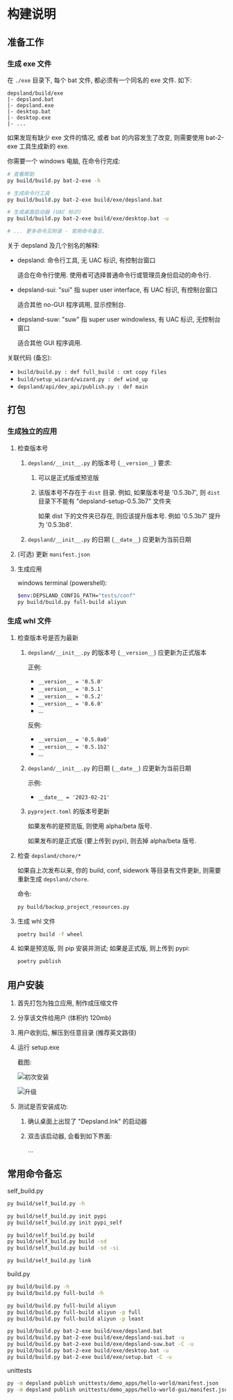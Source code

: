 # 构建说明

## 准备工作

### 生成 exe 文件

在 `./exe` 目录下, 每个 bat 文件, 都必须有一个同名的 exe 文件. 如下:

```
depsland/build/exe
|- depsland.bat
|- depsland.exe
|- desktop.bat
|- desktop.exe
|- ...
```

如果发现有缺少 exe 文件的情况, 或者 bat 的内容发生了改变, 则需要使用 bat-2-exe 工具生成新的 exe.

你需要一个 windows 电脑, 在命令行完成:

```sh
# 查看帮助
py build/build.py bat-2-exe -h

# 生成命令行工具
py build/build.py bat-2-exe build/exe/depsland.bat

# 生成桌面启动器 (UAC 标识)
py build/build.py bat-2-exe build/exe/desktop.bat -u

# ... 更多命令见附录 - 常用命令备忘.
```

关于 depsland 及几个别名的解释:

- depsland: 命令行工具, 无 UAC 标识, 有控制台窗口

    适合在命令行使用. 使用者可选择普通命令行或管理员身份启动的命令行.

- depsland-sui: "sui" 指 super user interface, 有 UAC 标识, 有控制台窗口

    适合其他 no-GUI 程序调用, 显示控制台.

- depsland-suw: "suw" 指 super user windowless, 有 UAC 标识, 无控制台窗口

    适合其他 GUI 程序调用.

关联代码 (备忘):

- `build/build.py : def full_build : cmt copy files`
- `build/setup_wizard/wizard.py : def wind_up`
- `depsland/api/dev_api/publish.py : def main`

## 打包

### 生成独立的应用

1. 检查版本号

    1. `depsland/__init__.py` 的版本号 (`__version__`) 要求:
        
        1. 可以是正式版或预览版
        2. 该版本号不存在于 `dist` 目录. 例如, 如果版本号是 '0.5.3b7', 则 `dist` 目录下不能有 "depsland-setup-0.5.3b7" 文件夹
        
            如果 dist 下的文件夹已存在, 则应该提升版本号. 例如 '0.5.3b7' 提升为 '0.5.3b8'.
            
    2. `depsland/__init__.py` 的日期 (`__date__`) 应更新为当前日期

2. (可选) 更新 `manifest.json`

3. 生成应用

    windows terminal (powershell):

    ```sh
    $env:DEPSLAND_CONFIG_PATH="tests/conf"
    py build/build.py full-build aliyun
    ```

### 生成 whl 文件

1. 检查版本号是否为最新

    1. `depsland/__init__.py` 的版本号 (`__version__`) 应更新为正式版本
    
        正例:
            
        - `__version__ = '0.5.0'`
        - `__version__ = '0.5.1'`
        - `__version__ = '0.5.2'`
        - `__version__ = '0.6.0'`
        - ...
        
        反例:
            
        - `__version__ = '0.5.0a0'`
        - `__version__ = '0.5.1b2'`
        - ...
    
    2. `depsland/__init__.py` 的日期 (`__date__`) 应更新为当前日期
    
        示例:
        
        - `__date__ = '2023-02-21'`
    
    3. `pyproject.toml` 的版本号更新
    
        如果发布的是预览版, 则使用 alpha/beta 版号.
        
        如果发布的是正式版 (要上传到 pypi), 则去掉 alpha/beta 版号.

2. 检查 `depsland/chore/*`

    如果自上次发布以来, 你的 build, conf, sidework 等目录有文件更新, 则需要重新生成 `depsland/chore`.
    
    命令:
        
    ```sh
    py build/backup_project_resources.py
    ```

2. 生成 whl 文件

    ```sh
    poetry build -f wheel
    ```
    
3. 如果是预览版, 则 pip 安装并测试; 如果是正式版, 则上传到 pypi:

    ```sh
    poetry publish
    ```

## 用户安装

1. 首先打包为独立应用, 制作成压缩文件
1. 分享该文件给用户 (体积约 120mb)
2. 用户收到后, 解压到任意目录 (推荐英文路径)
3. 运行 setup.exe

    截图:

    ![](.assets/readme.zh/image-20221031233240689.png "初次安装")
    
    ![](.assets/readme.zh/image-20221101003716782.png "升级")

4. 测试是否安装成功:

    1. 确认桌面上出现了 "Depsland.lnk" 的启动器
    2. 双击该启动器, 会看到如下界面:
    
        ...

## 常用命令备忘

self_build.py

```sh
py build/self_build.py -h

py build/self_build.py init pypi
py build/self_build.py init pypi_self

py build/self_build.py build
py build/self_build.py build -sd
py build/self_build.py build -sd -si

py build/self_build.py link
```

build.py

```sh
py build/build.py -h
py build/build.py full-build -h

py build/build.py full-build aliyun
py build/build.py full-build aliyun -p full
py build/build.py full-build aliyun -p least

py build/build.py bat-2-exe build/exe/depsland.bat
py build/build.py bat-2-exe build/exe/depsland-sui.bat -u
py build/build.py bat-2-exe build/exe/depsland-suw.bat -C -u
py build/build.py bat-2-exe build/exe/desktop.bat -u
py build/build.py bat-2-exe build/exe/setup.bat -C -u
```

unittests

```sh
py -m depsland publish unittests/demo_apps/hello-world/manifest.json
py -m depsland publish unittests/demo_apps/hello-world-gui/manifest.json
```
